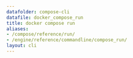 ```yaml
---
datafolder: compose-cli
datafile: docker_compose_run
title: docker compose run
aliases:
- /compose/reference/run/
- /engine/reference/commandline/compose_run/
layout: cli
---
```


<!--
Sorry, but the contents of this page are automatically generated from
Docker's source code. If you want to suggest a change to the text that appears
here, you'll need to find the string by searching this repo:
https://github.com/docker/compose
-->
